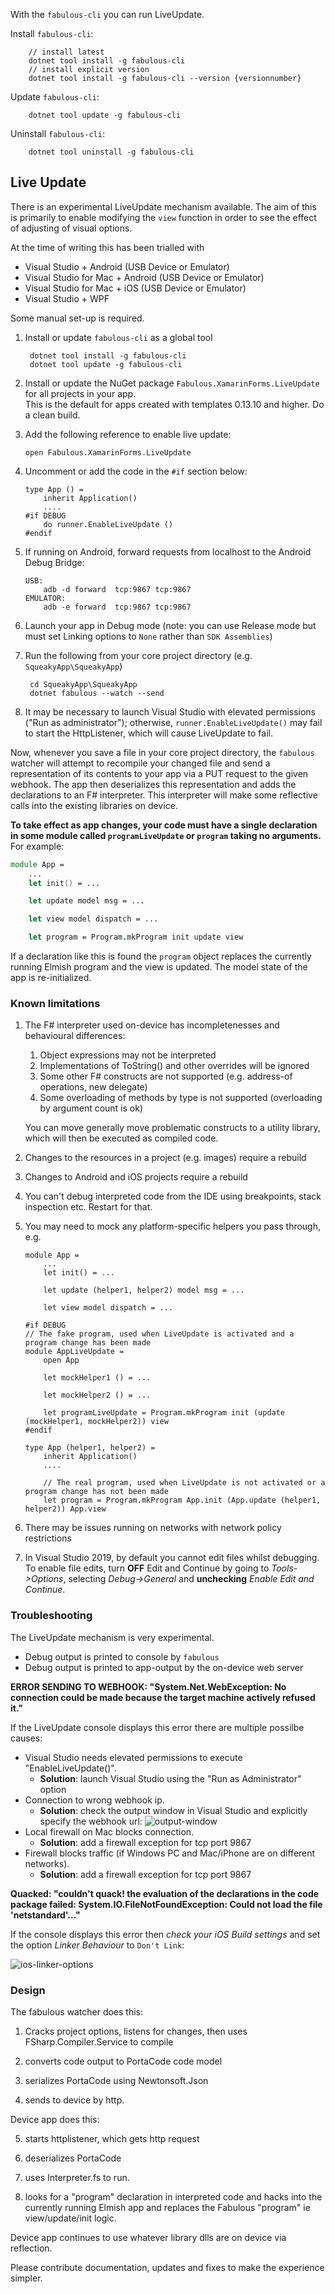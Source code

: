 With the `fabulous-cli` you can run LiveUpdate. 

Install `fabulous-cli`: 

        // install latest
        dotnet tool install -g fabulous-cli 
        // install explicit version
        dotnet tool install -g fabulous-cli --version {versionnumber}
		
Update `fabulous-cli`:

        dotnet tool update -g fabulous-cli
		
Uninstall `fabulous-cli`:

        dotnet tool uninstall -g fabulous-cli


Live Update
------

There is an experimental LiveUpdate mechanism available.  The aim of this is primarily to enable modifying the `view` function in order
to see the effect of adjusting of visual options.

At the time of writing this has been trialled with
* Visual Studio + Android (USB Device or Emulator)
* Visual Studio for Mac + Android (USB Device or Emulator)
* Visual Studio for Mac + iOS (USB Device or Emulator)
* Visual Studio + WPF

Some manual set-up is required.

1. Install or update `fabulous-cli` as a global tool

        dotnet tool install -g fabulous-cli
        dotnet tool update -g fabulous-cli

2. Install or update the NuGet package `Fabulous.XamarinForms.LiveUpdate` for all projects in your app.  
This is the default for apps created with templates 0.13.10 and higher. Do a clean build.

3. Add the following reference to enable live update:
       
       open Fabulous.XamarinForms.LiveUpdate

4. Uncomment or add the code in the `#if` section below:

       type App () =
           inherit Application()
           ....
       #if DEBUG
           do runner.EnableLiveUpdate ()
       #endif

5. If running on Android, forward requests from localhost to the Android Debug Bridge:

       USB:
           adb -d forward  tcp:9867 tcp:9867
       EMULATOR:
           adb -e forward  tcp:9867 tcp:9867

6. Launch your app in Debug mode (note: you can use Release mode but must set Linking options to `None` rather than `SDK Assemblies`)

7. Run the following from your core project directory (e.g. `SqueakyApp\SqueakyApp`)

        cd SqueakyApp\SqueakyApp
        dotnet fabulous --watch --send 
        
8. It may be necessary to launch Visual Studio with elevated permissions ("Run as administrator"); otherwise, `runner.EnableLiveUpdate()` may fail to start the HttpListener, which will cause LiveUpdate to fail.

Now, whenever you save a file in your core project directory, the `fabulous` watcher will attempt to recompile your changed file and
send a representation of its contents to your app via a PUT request to the given webhook.  The app then deserializes this representation and
adds the declarations to an F# interpreter. This interpreter will make some reflective calls into the existing libraries on device.

**To take effect as app changes, your code must have a single declaration in some module called `programLiveUpdate` or `program` taking no arguments.**  For example:

```fsharp
module App =
    ...
    let init() = ...

    let update model msg = ...

    let view model dispatch = ...

    let program = Program.mkProgram init update view
```

If a declaration like this is found the `program` object replaces the currently running Elmish program and the view is updated.
The model state of the app is re-initialized.

### Known limitations

1. The F# interpreter used on-device has incompletenesses and behavioural differences:

   1. Object expressions may not be interpreted
   2. Implementations of ToString() and other overrides will be ignored
   3. Some other F# constructs are not supported (e.g. address-of operations, new delegate)
   4. Some overloading of methods by type is not supported (overloading by argument count is ok)

   You can move generally move problematic constructs to a utility library, which will then be executed as compiled code.

2. Changes to the resources in a project (e.g. images) require a rebuild

3. Changes to Android and iOS projects require a rebuild

4. You can't debug interpreted code from the IDE using breakpoints, stack inspection etc.  Restart for that.

5. You may need to mock any platform-specific helpers you pass through, e.g.

       module App =
           ...
           let init() = ...

           let update (helper1, helper2) model msg = ...

           let view model dispatch = ...

       #if DEBUG
       // The fake program, used when LiveUpdate is activated and a program change has been made
       module AppLiveUpdate =
           open App

           let mockHelper1 () = ...

           let mockHelper2 () = ...

           let programLiveUpdate = Program.mkProgram init (update (mockHelper1, mockHelper2)) view
       #endif

       type App (helper1, helper2) = 
           inherit Application()
           ....

           // The real program, used when LiveUpdate is not activated or a program change has not been made
           let program = Program.mkProgram App.init (App.update (helper1, helper2)) App.view

6. There may be issues running on networks with network policy restrictions

7. In Visual Studio 2019, by default you cannot edit files whilst debugging. To enable file edits, turn **OFF** Edit and Continue by going to *Tools->Options*, selecting *Debug->General* and **unchecking** *Enable Edit and Continue*.

### Troubleshooting

The LiveUpdate mechanism is very experimental.
- Debug output is printed to console by `fabulous`
- Debug output is printed to app-output by the on-device web server

**ERROR SENDING TO WEBHOOK: "System.Net.WebException: No connection could be made because the target machine actively refused it."**

If the LiveUpdate console displays this error there are multiple possilbe causes:
- Visual Studio needs elevated permissions to execute "EnableLiveUpdate()".
    - **Solution**: launch Visual Studio using the "Run as Administrator" option
- Connection to wrong webhook ip.
    - **Solution**: check the output window in Visual Studio and explicitly specify the webhook url: ![output-window](images/live-update/output-window-webhooks.png)
- Local firewall on Mac blocks connection.
    - **Solution**: add a firewall exception for tcp port 9867 
- Firewall blocks traffic (if Windows PC and Mac/iPhone are on different networks).
    - **Solution**: add a firewall exception for tcp port 9867

**Quacked: "couldn't quack! the evaluation of the declarations in the code package failed: System.IO.FileNotFoundException: Could not load the file 'netstandard'..."**

If the console displays this error then *check your iOS Build settings* and set the option *Linker Behaviour* to `Don't Link`:    

![ios-linker-options](images/live-update/ios-build-link-behaviour.png)

### Design

The fabulous watcher does this:

1. Cracks project options, listens for changes, then uses FSharp.Compiler.Service to compile

2. converts code output to PortaCode code model 

3. serializes PortaCode using Newtonsoft.Json

4. sends to device by http. 

Device app does this:

5. starts httplistener, which gets http request

6. deserializes PortaCode

7. uses Interpreter.fs to run.

8. looks for a "program" declaration in interpreted code and hacks into the currently running Elmish app and replaces the Fabulous "program" ie view/update/init logic. 

Device app continues to use whatever library dlls are on device via reflection.


Please contribute documentation, updates and fixes to make the experience simpler.
